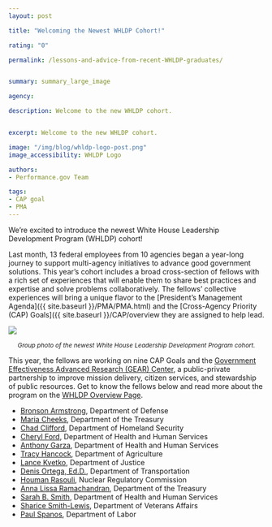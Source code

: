 ```yaml
---
layout: post

title: "Welcoming the Newest WHLDP Cohort!"

rating: "0"

permalink: /lessons-and-advice-from-recent-WHLDP-graduates/


summary: summary_large_image

agency:

description: Welcome to the new WHLDP cohort.


excerpt: Welcome to the new WHLDP cohort.

image: "/img/blog/whldp-logo-post.png"
image_accessibility: WHLDP Logo

authors:
- Performance.gov Team

tags:
- CAP goal
- PMA
---
```

We’re excited to introduce the newest White House Leadership Development Program (WHLDP) cohort!

Last month, 13 federal employees from 10 agencies began a year-long journey to support multi-agency initiatives to advance good government solutions. This year’s cohort includes a broad cross-section of fellows with a rich set of experiences that will enable them to share best practices and expertise and solve problems collaboratively.
The fellows’ collective experiences will bring a unique flavor to the [President’s Management Agenda]({{ site.baseurl }}/PMA/PMA.html) and the [Cross-Agency Priority (CAP) Goals]({{ site.baseurl }}/CAP/overview they are assigned to help lead.

  <a href="{{ site.baseurl }}/img/blog/whldp_cohort_photo"><img src="{{ site.baseurl }}/img/blog/whldp_cohort_photo.jpg"></a>
  <center><i style="font-size: 12px;">Group photo of the newest  White House Leadership Development Program cohort.</i></center>

This year, the fellows are working on nine CAP Goals and the [Government Effectiveness Advanced Research (GEAR) Center](https://www.performance.gov/GEARcenter/index.html), a public-private partnership to improve mission delivery, citizen services, and stewardship of public resources. Get to know the fellows below and read more about the program on the [WHLDP Overview Page](https://www.pic.gov/whldp/).
- [Bronson Armstrong](https://www.pic.gov/whldp/robert-armstrong/), Department of Defense
- [Maria Cheeks](https://www.pic.gov/whldp/maria-cheeks/), Department of the Treasury
- [Chad Clifford](https://www.pic.gov/whldp/chad-clifford/), Department of Homeland Security
- [Cheryl Ford](https://www.pic.gov/whldp/cheryl-ford/), Department of Health and Human Services
- [Anthony Garza](https://www.pic.gov/whldp/anthony-garza/), Department of Health and Human Services
- [Tracy Hancock](https://www.pic.gov/whldp/tracy-hancock/), Department of Agriculture
- [Lance Kvetko](https://www.pic.gov/whldp/lance-kvetko/), Department of Justice
- [Denis Ortega, Ed.D.](https://www.pic.gov/whldp/dennis-ortega/), Department of Transportation
- [Houman Rasouli](https://www.pic.gov/whldp/houman-rasouli/), Nuclear Regulatory Commission
- [Anna Lissa Ramachandran](https://www.pic.gov/whldp/anna-lissa-amachandran/), Department of the Treasury
- [Sarah B. Smith](https://www.pic.gov/whldp/sarah-smith/), Department of Health and Human Services
- [Sharice Smith-Lewis](https://www.pic.gov/whldp/sharice-lewis/), Department of Veterans Affairs
- [Paul Spanos](https://www.pic.gov/whldp/paul-spanos/), Department of Labor
